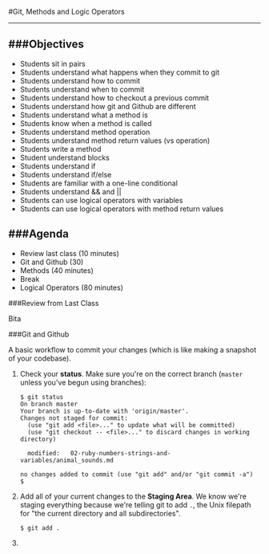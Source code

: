 #Git, Methods and Logic Operators

---

###Objectives
---

* Students sit in pairs
* Students understand what happens when they commit to git
* Students understand how to commit
* Students understand when to commit
* Students understand how to checkout a previous commit
* Students understand how git and Github are different
* Students understand what a method is
* Students know when a method is called
* Students understand method operation
* Students understand method return values (vs operation)
* Students write a method
* Student understand blocks
* Students understand if
* Students understand if/else
* Students are familiar with a one-line conditional
* Students understand && and ||
* Students can use logical operators with variables
* Students can use logical operators with method return values

###Agenda
---

* Review last class (10 minutes)
* Git and Github (30)
* Methods (40 minutes)
* Break
* Logical Operators (80 minutes)

###Review from Last Class

Bita

###Git and Github

A basic workflow to commit your changes (which is like making a snapshot of your codebase).

1. Check your **status**. Make sure you're on the correct branch (`master` unless you've begun using branches):

    ```
    $ git status
    On branch master
    Your branch is up-to-date with 'origin/master'.
    Changes not staged for commit:
      (use "git add <file>..." to update what will be committed)
      (use "git checkout -- <file>..." to discard changes in working directory)

      modified:   02-ruby-numbers-strings-and-variables/animal_sounds.md

    no changes added to commit (use "git add" and/or "git commit -a")
    $ 
    ```
2. Add all of your current changes to the **Staging Area**. We know we're staging everything because we're telling git to add `.`, the Unix filepath for "the current directory and all subdirectories".

    ```
    $ git add .
    ```

3. 